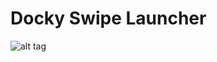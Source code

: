 Docky Swipe Launcher
====================

![alt tag](https://raw.github.com/ArnaudCourbiere/DockySwipeLauncher/master/phone.png)
